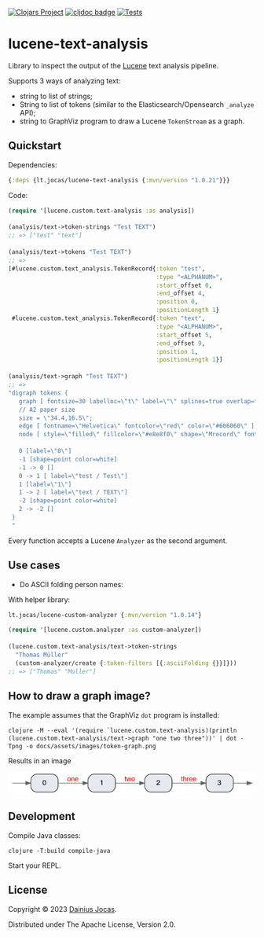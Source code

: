 [![Clojars Project](https://img.shields.io/clojars/v/lt.jocas/lucene-text-analysis.svg)](https://clojars.org/lt.jocas/lucene-text-analysis)
[![cljdoc badge](https://cljdoc.org/badge/lt.jocas/lucene-text-analysis)](https://cljdoc.org/d/lt.jocas/lucene-text-analysis/CURRENT)
[![Tests](https://github.com/dainiusjocas/lucene-text-analysis/actions/workflows/test.yml/badge.svg)](https://github.com/dainiusjocas/lucene-text-analysis/actions/workflows/test.yml)

# lucene-text-analysis

Library to inspect the output of the [Lucene](https://lucene.apache.org) text analysis pipeline.  

Supports 3 ways of analyzing text:
- string to list of strings;
- String to list of tokens (similar to the Elasticsearch/Opensearch `_analyze` API);
- string to GraphViz program to draw a Lucene `TokenStream` as a graph.

## Quickstart

Dependencies:
```clojure
{:deps {lt.jocas/lucene-text-analysis {:mvn/version "1.0.21"}}}
```

Code:
```clojure
(require '[lucene.custom.text-analysis :as analysis])

(analysis/text->token-strings "Test TEXT")
;; => ["test" "text"]

(analysis/text->tokens "Test TEXT")
;; => 
[#lucene.custom.text_analysis.TokenRecord{:token "test",
                                          :type "<ALPHANUM>",
                                          :start_offset 0,
                                          :end_offset 4,
                                          :position 0,
                                          :positionLength 1}
 #lucene.custom.text_analysis.TokenRecord{:token "text",
                                          :type "<ALPHANUM>",
                                          :start_offset 5,
                                          :end_offset 9,
                                          :position 1,
                                          :positionLength 1}]

(analysis/text->graph "Test TEXT")
;; =>
"digraph tokens {
   graph [ fontsize=30 labelloc=\"t\" label=\"\" splines=true overlap=false rankdir = \"LR\" ];
   // A2 paper size
   size = \"34.4,16.5\";
   edge [ fontname=\"Helvetica\" fontcolor=\"red\" color=\"#606060\" ]
   node [ style=\"filled\" fillcolor=\"#e8e8f0\" shape=\"Mrecord\" fontname=\"Helvetica\" ]
 
   0 [label=\"0\"]
   -1 [shape=point color=white]
   -1 -> 0 []
   0 -> 1 [ label=\"test / Test\"]
   1 [label=\"1\"]
   1 -> 2 [ label=\"text / TEXT\"]
   -2 [shape=point color=white]
   2 -> -2 []
 }
 "
```

Every function accepts a Lucene `Analyzer` as the second argument.

## Use cases

- Do ASCII folding person names:

With helper library:
```clojure
lt.jocas/lucene-custom-analyzer {:mvn/version "1.0.14"}
```

```clojure
(require '[lucene.custom.analyzer :as custom-analyzer])

(lucene.custom.text-analysis/text->token-strings 
  "Thomas Müller" 
  (custom-analyzer/create {:token-filters [{:asciiFolding {}}]}))
;; => ["Thomas" "Muller"]
```

## How to draw a graph image?

The example assumes that the GraphViz `dot` program is installed:

```shell
clojure -M --eval '(require `lucene.custom.text-analysis)(println (lucene.custom.text-analysis/text->graph "one two three"))' | dot -Tpng -o docs/assets/images/token-graph.png
```
Results in an image

<img src="docs/assets/images/token-graph.png"
alt="Token Graph" title="Token Graph" />

## Development

Compile Java classes:

```shell
clojure -T:build compile-java
```

Start your REPL.

## License

Copyright &copy; 2023 [Dainius Jocas](https://www.jocas.lt).

Distributed under The Apache License, Version 2.0.
